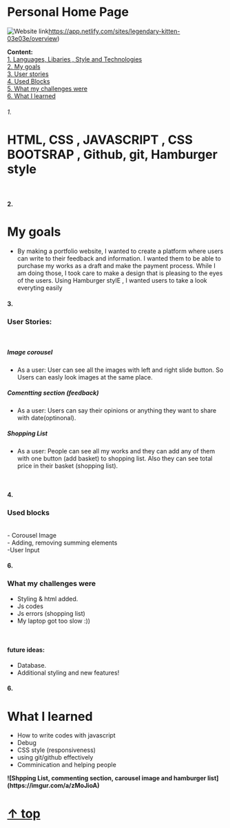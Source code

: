# Personal Home Page 
![Website link](https://imgur.com/a/zMoJioA)https://app.netlify.com/sites/legendary-kitten-03e03e/overview)

**Content:**
<br>
[1. Languages, Libaries , Style and Technologies](#1)
<br>
[2. My goals](#2)
<br>
[3. User stories](#3)
<br>
[4. Used Blocks](#4)
<br>
[5. What my challenges were](#5)
<br>
[6. What I learned](#6)
<br>

###### 1.          
# HTML, CSS , JAVASCRIPT , CSS BOOTSRAP , Github, git, Hamburger style
<br>

#### 2.
# My goals
- By making a portfolio website, I wanted to create a platform where users can write to their feedback and information. I wanted them to be able to purchase my works as a  draft and make the payment process. While I am doing those, I took care to make a design that is pleasing to the eyes of the users. Using Hamburger stylE , I wanted users to take a look everyting easily

#### 3.
### User Stories:
<br>

##### Image corousel
- As a user: User can see all the images with left and right slide button. So Users can easly look images at the same place.
##### Comentting section (feedback)
- As a user: Users can say their opinions or anything they want to share with date(optinonal). 
##### Shopping List
- As a user: People can see all my works and they can add any of them with one button (add basket) to shopping list. Also they can see total price in their basket (shopping list).

<br>

#### 4.
### Used blocks 
<br>
- Corousel Image
<br>
- Adding, removing summing elements
<br>
-User Input
<br>

#### 6. 
### What my challenges were
- Styling & html added.
- Js codes
- Js errors (shopping list)
- My laptop got too slow :))
<br>

#### future ideas:
- Database.
- Additional styling and new features!

#### 6.
# What I learned
- How to write codes with javascript
- Debug
- CSS style (responsiveness)
- using git/github effectively
- Comminication and helping people
<b>
<b>
  ![Shpping List, commenting section, carousel image and hamburger list](https://imgur.com/a/zMoJioA)
  
#  [↑ top](#readme)
  
<b>
  
<b>
